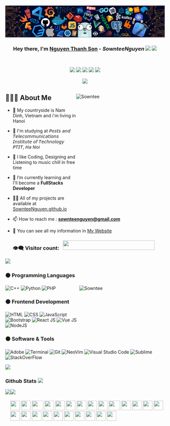 <p align="center"><img src="https://raw.githubusercontent.com/KevinPatel04/KevinPatel04/master/header.png"></p>

<h3 align="center">Hey there, I'm <a href="https://sownteenguyen.github.io/NguyenThanhSon">Nguyen Thanh Son</a> - <i>SownteeNguyen</i> <img src="https://media.giphy.com/media/hvRJCLFzcasrR4ia7z/giphy.gif" width="28"> <img src="https://emojis.slackmojis.com/emojis/images/1531849430/4246/blob-sunglasses.gif?1531849430" width="28"/></h3>
<br>
<p align="center">
<a href="mailto:sownteenguyen@gmail.com"><img src="https://img.shields.io/badge/-SOWNTEENGUYEN@-D14836?style=for-the-badge&logo=Gmail&logoColor=white"/></a>
<a href="https://www.facebook.com/SownteeNguyen"><img src="https://img.shields.io/badge/-Nguyen Thanh Son-3b5998?style=for-the-badge&logo=facebook&logoColor=white"/></a>
<a href="https://instagram.com/SownteeNguyen"><img src="https://img.shields.io/badge/-@Sowntee-E4405F?style=for-the-badge&logo=Instagram&logoColor=white"/></a>
<a href="https://twitter.com/SownteeNguyen"><img src="https://img.shields.io/badge/-@Sowntee-1DA1F2?style=for-the-badge&logo=twitter&logoColor=white"/></a>
<a href="https://discordapp.com/users/745732774027198554"><img src="https://img.shields.io/badge/@Sowntee-7289DA?style=for-the-badge&logo=discord&logoColor=white"/></a>
<br>
<br>
 
<img src="https://user-images.githubusercontent.com/73097560/115834477-dbab4500-a447-11eb-908a-139a6edaec5c.gif"> 
 
 <br>
  <div>
   <img alt="Sowntee" height="360px" Width="280px" src="https://spotify-github-profile.vercel.app/api/view?uid=d06xrmq7881id2956cuzzklo1&cover_image=true&theme=default&bar_color=53b14f&bar_color_cover=false" align="right">
   
<h2>👨🏻‍💻 About Me</h2>
   
- 💒 My countryside is Nam Dinh, Vietnam and i'm living in Hanoi
   
- 🏦 I'm studying at 𝘗𝘰𝘴𝘵𝘴 𝘢𝘯𝘥 𝘛𝘦𝘭𝘦𝘤𝘰𝘮𝘮𝘶𝘯𝘪𝘤𝘢𝘵𝘪𝘰𝘯𝘴 𝘐𝘯𝘴𝘵𝘪𝘵𝘶𝘵𝘦 𝘰𝘧 𝘛𝘦𝘤𝘩𝘯𝘰𝘭𝘰𝘨𝘺 𝘗𝘛𝘐𝘛, 𝘏𝘢 𝘕𝘰𝘪
   
- 📝 I like Coding, Designing and Listening to music chill in free time

- 🌱 I’m currently learning and I'll become a **FullStacks Developer**
   
- 👨‍💻 All of my projects are available at <a href="https://github.com/SownteeNguyen?tab=repositories">SownteeNguyen.github.io</a>

- 📫 How to reach me : **sownteenguyen@gmail.com**
   
- 🔎 You can see all my information in <a href="https://sownteenguyen.github.io/NguyenThanhSon">My Website</a>
   
  ### 👁️‍🗨️ Visitor count:    <img height="30px" Width="290px" src="https://profile-counter.glitch.me/Sowntee/count.svg">
</div>

<img src="https://user-images.githubusercontent.com/73097560/115834477-dbab4500-a447-11eb-908a-139a6edaec5c.gif"> 

<div>
    
### ⚫️ Programming Languages

<p align="left"> 
  <img alt="C++" src="https://img.shields.io/badge/C++%20-%2300599C.svg?logo=c%2B%2B&logoColor=white">
  <img alt="Python" src="https://img.shields.io/badge/Python%20-%2314354C.svg?logo=python&logoColor=white">
  <img alt="PHP" src="https://img.shields.io/badge/PHP-%23777BB4.svg?logo=php&logoColor=white">
  <img alt="Sowntee" height="170px" Width="270px" src="https://media.giphy.com/media/WOb8EeFziTQNE02WXs/giphy.gif" align="right">
</p>

### ⚫️ Frontend Development
<p align="left">
  <img alt="HTML" src="https://img.shields.io/badge/HTML%20-%23E34F26.svg?logo=html5&logoColor=white">
  <img alt="CSS" src="https://img.shields.io/badge/CSS%20-%231572B6.svg?logo=css3&logoColor=white">
  <img alt="JavaScript" src="https://img.shields.io/badge/JavaScript%20-%23F7DF1E.svg?logo=javascript&logoColor=black">
  <img alt="Bootstrap" src="https://img.shields.io/badge/Bootstrap-%23563D7C.svg?style=flat&logo=bootstrap&logoColor=white">
  <img alt="React JS" src="https://img.shields.io/badge/-React-45b8d8?style=flat-square&logo=react&logoColor=white">
  <img alt="Vue JS" src="https://img.shields.io/badge/-Vue.js-42B883?style=flat-square&logo=Vue.js&logoColor=white">
  <img alt="NodeJS" src="https://img.shields.io/badge/-Nodejs-green?style=flat&logo=Node.js&logoColor=white">
  
 ### ⚫️ Software & Tools
 
<p>
    <img alt="Adobe" src="https://img.shields.io/badge/Adobe%20-%23FF0000.svg?logo=adobe&logoColor=white">
    <img alt="Terminal" src="https://img.shields.io/badge/Terminal-000000?logo=windowsterminal&logoColor=4D4D4D&style=flat-square">
    <img alt="Git" src="https://img.shields.io/badge/Git%20-%23F05033.svg?logo=git&logoColor=white">
    <img alt="NeoVim" src="https://img.shields.io/badge/NeoVim-%2357A143.svg?&logo=neovim&logoColor=white">
    <img alt="Visual Studio Code" src="https://img.shields.io/badge/VSCode-0078d7.svg?logo=visual-studio-code&logoColor=white">
    <img alt="Sublime" src="https://img.shields.io/badge/Sublime%20Text-%23575757.svg?logo=sublime-text&logoColor=important">
    <img alt="StackOverFlow" src="https://img.shields.io/badge/-StackOverFlow-FE7A16?logo=stack-overflow&logoColor=white">
</p>
   </div>
 
<img src="https://user-images.githubusercontent.com/73097560/115834477-dbab4500-a447-11eb-908a-139a6edaec5c.gif"> 
 
### Github Stats <img src="https://media.giphy.com/media/cj87CxfRtrUifF3Ryk/giphy.gif" width="25px">
 
<a align="center" href="https://github.com/SownteeNguyen">
  <img height="180em" src="https://github-readme-stats-eight-theta.vercel.app/api?username=SownteeNguyen&show_icons=true&theme=algolia&include_all_commits=true&count_private=true" align="left">
 <img height="180em" src="https://github-readme-stats-eight-theta.vercel.app/api/top-langs/?username=Kennn-dev&layout=compact&langs_count=8&theme=algolia">
</a>
  
 <br>
 <br>
 
<div>
    <img src="https://cultofthepartyparrot.com/parrots/hd/githubparrot.gif" width="30" height="30"/>
    <img src="https://cultofthepartyparrot.com/flags/hd/indiaparrot.gif" width="30" height="30"/>
    <img src="https://cultofthepartyparrot.com/parrots/asyncparrot.gif" width="36" height="30"/>
    <img src="https://cultofthepartyparrot.com/parrots/hd/60fpsparrot.gif" width="30" height="30"/>
    <img src="https://cultofthepartyparrot.com/parrots/hd/jumpingparrot.gif" width="30" height="30"/>
    <img src="https://cultofthepartyparrot.com/parrots/hd/opensourceparrot.gif" width="30" height="30"/>
    <img src="https://cultofthepartyparrot.com/parrots/hd/dealwithitnowparrot.gif" width="30" height="30"/>
    <img src="https://cultofthepartyparrot.com/parrots/hd/hypnoparrotlight.gif" width="30" height="30"/>
    <img src="https://cultofthepartyparrot.com/parrots/databaseparrot.gif" width="30" height="30"/>
    <img src="https://cultofthepartyparrot.com/parrots/fixparrot.gif" width="36" height="30"/>
    <img src="https://cultofthepartyparrot.com/parrots/hd/laptop_parrot.gif" width="30" height="30"/>
    <img src="https://cultofthepartyparrot.com/parrots/hd/spinningparrot.gif" width="30" height="30"/>
    <img src="https://cultofthepartyparrot.com/parrots/hd/levitationparrot.gif" width="30" height="30"/>
    <img src="https://cultofthepartyparrot.com/parrots/hd/meldparrot.gif" width="30" height="30"/>
    <img src="https://cultofthepartyparrot.com/parrots/slomoparrot.gif" width="30" height="30"/>
    <img src="https://cultofthepartyparrot.com/parrots/hd/moonwalkingparrot.gif" width="30" height="30"/>
    <img src="https://cultofthepartyparrot.com/parrots/hd/stableparrot.gif" width="30" height="30"/>
    <img src="https://cultofthepartyparrot.com/parrots/hd/scienceparrot.gif" width="30" height="30"/>
    <img src="https://cultofthepartyparrot.com/parrots/hd/pirateparrot.gif" width="30" height="30"/>
    <img src="https://cultofthepartyparrot.com/parrots/hd/footballparrot.gif" width="30" height="30"/>
    <img src="https://cultofthepartyparrot.com/parrots/hd/illuminatiparrot.gif" width="30" height="30"/>
    <img src="https://cultofthepartyparrot.com/parrots/hd/hypnoparrotdark.gif" width="30" height="30"/>
    <img src="https://cultofthepartyparrot.com/parrots/hd/mustacheparrot.gif" width="30" height="30"/>
    <img src="https://cultofthepartyparrot.com/parrots/hd/spinningparrot.gif" width="30" height="30"/>
</div>
